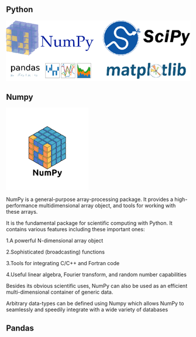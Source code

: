 ## Python

![](NP1.png)

## Numpy

![](/NP2.png)

NumPy is a general-purpose array-processing package. It provides a high-performance multidimensional array object, and tools for working with these arrays.

It is the fundamental package for scientific computing with Python. It contains various features including these important ones:

1.A powerful N-dimensional array object

2.Sophisticated (broadcasting) functions

3.Tools for integrating C/C++ and Fortran code


4.Useful linear algebra, Fourier transform, and random number capabilities

Besides its obvious scientific uses, NumPy can also be used as an efficient multi-dimensional container of generic data.

Arbitrary data-types can be defined using Numpy which allows NumPy to seamlessly and speedily integrate with a wide variety of databases

## Pandas
